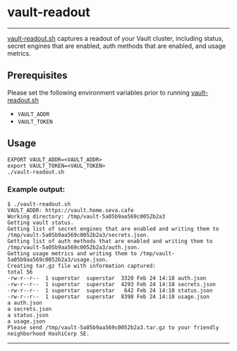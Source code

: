 # vault-readout
---
[vault-readout.sh](vault-readout.sh) captures a readout of your Vault cluster, including status, secret engines that are enabled, auth methods that are enabled, and usage metrics.

## Prerequisites
Please set the following environment variables prior to running [vault-readout.sh](vault-readout.sh)
* `VAULT_ADDR`
* `VAULT_TOKEN`

## Usage
```
EXPORT VAULT_ADDR=<VAULT_ADDR>
export VAULT_TOKEN=<VAUL_TOKEN>
./vault-readout.sh
```

### Example output:
```
$ ./vault-readout.sh 
VAULT_ADDR: https://vault.home.seva.cafe
Working directory: /tmp/vault-5a05b9aa569c0052b2a3
Getting vault status.
Getting list of secret engines that are enabled and writing them to /tmp/vault-5a05b9aa569c0052b2a3/secrets.json.
Getting list of auth methods that are enabled and writing them to /tmp/vault-5a05b9aa569c0052b2a3/auth.json.
Getting usage metrics and writing them to /tmp/vault-5a05b9aa569c0052b2a3/usage.json.
Creating tar.gz file with information captured:
total 56
-rw-r--r--  1 superstar  superstar  3320 Feb 24 14:18 auth.json
-rw-r--r--  1 superstar  superstar  4293 Feb 24 14:18 secrets.json
-rw-r--r--  1 superstar  superstar   642 Feb 24 14:18 status.json
-rw-r--r--  1 superstar  superstar  8398 Feb 24 14:18 usage.json
a auth.json
a secrets.json
a status.json
a usage.json
Please send /tmp/vault-5a05b9aa569c0052b2a3.tar.gz to your friendly neighborhood HashiCorp SE.
```

---

